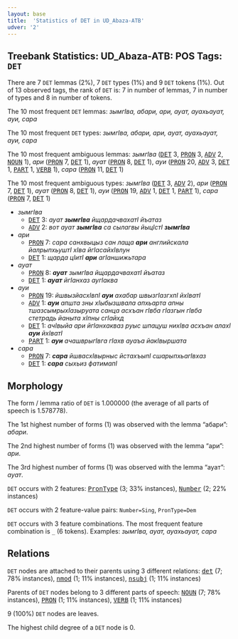 ```yaml
---
layout: base
title:  'Statistics of DET in UD_Abaza-ATB'
udver: '2'
---
```


## Treebank Statistics: UD_Abaza-ATB: POS Tags: `DET`

There are 7 `DET` lemmas (2%), 7 `DET` types (1%) and 9 `DET` tokens (1%).
Out of 13 observed tags, the rank of `DET` is: 7 in number of lemmas, 7 in number of types and 8 in number of tokens.

The 10 most frequent `DET` lemmas: <em>зымгIва, абари, ари, ауат, ауахьауат, ауи, сара</em>

The 10 most frequent `DET` types:  <em>зымгIва, абари, ари, ауат, ауахьауат, ауи, сара</em>

The 10 most frequent ambiguous lemmas: <em>зымгIва</em> (<tt><a href="abq_atb-pos-DET.html">DET</a></tt> 3, <tt><a href="abq_atb-pos-PRON.html">PRON</a></tt> 3, <tt><a href="abq_atb-pos-ADV.html">ADV</a></tt> 2, <tt><a href="abq_atb-pos-NOUN.html">NOUN</a></tt> 1), <em>ари</em> (<tt><a href="abq_atb-pos-PRON.html">PRON</a></tt> 7, <tt><a href="abq_atb-pos-DET.html">DET</a></tt> 1), <em>ауат</em> (<tt><a href="abq_atb-pos-PRON.html">PRON</a></tt> 8, <tt><a href="abq_atb-pos-DET.html">DET</a></tt> 1), <em>ауи</em> (<tt><a href="abq_atb-pos-PRON.html">PRON</a></tt> 20, <tt><a href="abq_atb-pos-ADV.html">ADV</a></tt> 3, <tt><a href="abq_atb-pos-DET.html">DET</a></tt> 1, <tt><a href="abq_atb-pos-PART.html">PART</a></tt> 1, <tt><a href="abq_atb-pos-VERB.html">VERB</a></tt> 1), <em>сара</em> (<tt><a href="abq_atb-pos-PRON.html">PRON</a></tt> 11, <tt><a href="abq_atb-pos-DET.html">DET</a></tt> 1)

The 10 most frequent ambiguous types:  <em>зымгIва</em> (<tt><a href="abq_atb-pos-DET.html">DET</a></tt> 3, <tt><a href="abq_atb-pos-ADV.html">ADV</a></tt> 2), <em>ари</em> (<tt><a href="abq_atb-pos-PRON.html">PRON</a></tt> 7, <tt><a href="abq_atb-pos-DET.html">DET</a></tt> 1), <em>ауат</em> (<tt><a href="abq_atb-pos-PRON.html">PRON</a></tt> 8, <tt><a href="abq_atb-pos-DET.html">DET</a></tt> 1), <em>ауи</em> (<tt><a href="abq_atb-pos-PRON.html">PRON</a></tt> 19, <tt><a href="abq_atb-pos-ADV.html">ADV</a></tt> 1, <tt><a href="abq_atb-pos-DET.html">DET</a></tt> 1, <tt><a href="abq_atb-pos-PART.html">PART</a></tt> 1), <em>сара</em> (<tt><a href="abq_atb-pos-PRON.html">PRON</a></tt> 7, <tt><a href="abq_atb-pos-DET.html">DET</a></tt> 1)


* <em>зымгIва</em>
  * <tt><a href="abq_atb-pos-DET.html">DET</a></tt> 3: <em>ауат <b>зымгIва</b> йщардачвахатI йъатаз</em>
  * <tt><a href="abq_atb-pos-ADV.html">ADV</a></tt> 2: <em>вот ауат <b>зымгIва</b> са сылагвы йыцIстI <b>зымгIва</b></em>
* <em>ари</em>
  * <tt><a href="abq_atb-pos-PRON.html">PRON</a></tt> 7: <em>сара санхвыцыз сан лаща <b>ари</b> английскала йалрыпхьуштI хIва йгIасайхIвлун</em>
  * <tt><a href="abq_atb-pos-DET.html">DET</a></tt> 1: <em>щарда цIитI <b>ари</b> агIаншижьтара</em>
* <em>ауат</em>
  * <tt><a href="abq_atb-pos-PRON.html">PRON</a></tt> 8: <em><b>ауат</b> зымгIва йщардачвахатI йъатаз</em>
  * <tt><a href="abq_atb-pos-DET.html">DET</a></tt> 1: <em><b>ауат</b> йгIанхаз аугIаква</em>
* <em>ауи</em>
  * <tt><a href="abq_atb-pos-PRON.html">PRON</a></tt> 19: <em>йшвызйасхIвпI <b>ауи</b> ахабар швызгIазгхпI йхIватI</em>
  * <tt><a href="abq_atb-pos-ADV.html">ADV</a></tt> 1: <em><b>ауи</b> апшта зны хIыбызшвала апхьарта апны тшазсымрыхIазыруата санца асхъан гIвба гIазгын гIвба стетрадь йаныта хIпны сгIайхд</em>
  * <tt><a href="abq_atb-pos-DET.html">DET</a></tt> 1: <em>ачIвыйа ари йгIанхакваз руыс шпацуш нихIва асхъан алахI <b>ауи</b> йхIватI</em>
  * <tt><a href="abq_atb-pos-PART.html">PART</a></tt> 1: <em><b>ауи</b> ачашврыгIвга гIахв ауаъа йакIвыршата</em>
* <em>сара</em>
  * <tt><a href="abq_atb-pos-PRON.html">PRON</a></tt> 7: <em><b>сара</b> йшвасхIвырныс йстахъыпI сшарыпхьагIвхаз</em>
  * <tt><a href="abq_atb-pos-DET.html">DET</a></tt> 1: <em><b>сара</b> сыхьиз фатимапI</em>

## Morphology

The form / lemma ratio of `DET` is 1.000000 (the average of all parts of speech is 1.578778).

The 1st highest number of forms (1) was observed with the lemma “абари”: <em>абари</em>.

The 2nd highest number of forms (1) was observed with the lemma “ари”: <em>ари</em>.

The 3rd highest number of forms (1) was observed with the lemma “ауат”: <em>ауат</em>.

`DET` occurs with 2 features: <tt><a href="abq_atb-feat-PronType.html">PronType</a></tt> (3; 33% instances), <tt><a href="abq_atb-feat-Number.html">Number</a></tt> (2; 22% instances)

`DET` occurs with 2 feature-value pairs: `Number=Sing`, `PronType=Dem`

`DET` occurs with 3 feature combinations.
The most frequent feature combination is `_` (6 tokens).
Examples: <em>зымгIва, ауат, ауахьауат, сара</em>


## Relations

`DET` nodes are attached to their parents using 3 different relations: <tt><a href="abq_atb-dep-det.html">det</a></tt> (7; 78% instances), <tt><a href="abq_atb-dep-nmod.html">nmod</a></tt> (1; 11% instances), <tt><a href="abq_atb-dep-nsubj.html">nsubj</a></tt> (1; 11% instances)

Parents of `DET` nodes belong to 3 different parts of speech: <tt><a href="abq_atb-pos-NOUN.html">NOUN</a></tt> (7; 78% instances), <tt><a href="abq_atb-pos-PRON.html">PRON</a></tt> (1; 11% instances), <tt><a href="abq_atb-pos-VERB.html">VERB</a></tt> (1; 11% instances)

9 (100%) `DET` nodes are leaves.

The highest child degree of a `DET` node is 0.


